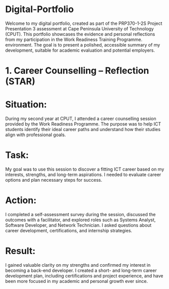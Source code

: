 # Digital-Portfolio

Welcome to my digital portfolio, created as part of the PRP370-1-2S Project Presentation 3 assessment at Cape Peninsula University of Technology (CPUT).
This portfolio showcases the evidence and personal reflections from my participation in the Work Readiness Training Programme. environment. The goal is to present a polished, accessible summary of my development, suitable for academic evaluation and potential employers.

# 1. Career Counselling – Reflection (STAR)

# Situation:
During my second year at CPUT, I attended a career counselling session provided by the Work Readiness Programme. The purpose was to help ICT students identify their ideal career paths and understand how their studies align with professional goals.

# Task:
My goal was to use this session to discover a fitting ICT career based on my interests, strengths, and long-term aspirations. I needed to evaluate career options and plan necessary steps for success.

# Action:
I completed a self-assessment survey during the session, discussed the outcomes with a facilitator, and explored roles such as Systems Analyst, Software Developer, and Network Technician. I asked questions about career development, certifications, and internship strategies.

# Result:
I gained valuable clarity on my strengths and confirmed my interest in becoming a back-end developer. I created a short- and long-term career development plan, including certifications and project experience, and have been more focused in my academic and personal growth ever since.

